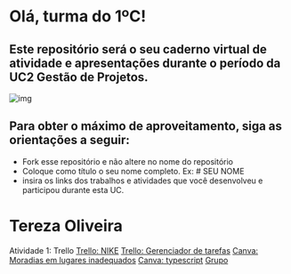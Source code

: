 # Olá, turma do 1ºC! 
## Este repositório será o seu caderno virtual de atividade e apresentações durante o período da UC2 Gestão de Projetos. 

![img](https://blog.acelerato.com/wp-content/uploads/2020/08/5-beneficios-da-gesta%CC%83o-de-projetos-para-a-sua-empresa-1200x640.png)

## Para obter o máximo de aproveitamento, siga as orientações a seguir:

- Fork esse repositório e não altere no nome do repositório
- Coloque como título o seu nome completo. Ex: # SEU NOME
- insira os links dos trabalhos e atividades que você desenvolveu e participou durante esta UC.

# Tereza Oliveira

Atividade 1: Trello 
[Trello: NIKE](https://trello.com/invite/b/2ONj5llF/ATTI79d3fc974b7cfc4f96381f53665d306bDE2D49F1/analise-swot-nike)
[Trello: Gerenciador de tarefas](https://trello.com/invite/b/tzJqQv6c/ATTIcac4d8069cd08e145afb7eb6da8cea579263644E/gerenciador-de-tarefas)
[Canva: Moradias em lugares inadequados](https://www.canva.com/design/DAGCfmrJtpQ/XYYHA_xkNL4-ltXdDd-5og/edit?utm_content=DAGCfmrJtpQ&utm_campaign=designshare&utm_medium=link2&utm_source=sharebutton)
[Canva: typescript](https://www.canva.com/design/DAGEjUJ54Pc/feL3I6NAOpKGJy6lopU_aQ/edit)
[Grupo](link)



